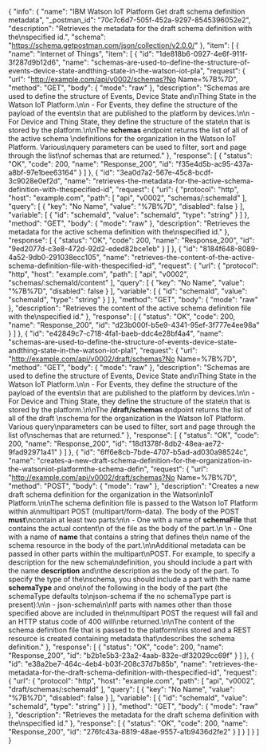 {
  "info": {
    "name": "IBM Watson IoT Platform Get draft schema definition metadata",
    "_postman_id": "70c7c6d7-505f-452a-9297-8545396052e2",
    "description": "Retrieves the metadata for the draft schema definition with the\nspecified id.",
    "schema": "https://schema.getpostman.com/json/collection/v2.0.0/"
  },
  "item": [
    {
      "name": "Internet of Things",
      "item": [
        {
          "id": "1de818b6-0927-4e6f-911f-3f287d9b12d6",
          "name": "schemas-are-used-to-define-the-structure-of-events-device-state-andthing-state-in-the-watson-iot-pla",
          "request": {
            "url": "http://example.com/api/v0002/schemas?No Name=%7B%7D",
            "method": "GET",
            "body": {
              "mode": "raw"
            },
            "description": "Schemas are used to define the structure of Events, Device State and\nThing State in the Watson IoT Platform.\n\n  - For Events, they define the structure of the payload of the events\n    that are published to the platform by devices.\n\n  - For Device and Thing State, they define the structure of the state\n    that is stored by the platform.\n\nThe **schemas** endpoint returns the list of all of the active schema \ndefinitions for the organization in the Watson IoT Platform.  Various\nquery parameters can be used to filter, sort and page through the list\nof schemas that are returned."
          },
          "response": [
            {
              "status": "OK",
              "code": 200,
              "name": "Response_200",
              "id": "f35e4d5b-ac95-437a-a8bf-97e1bee63164"
            }
          ]
        },
        {
          "id": "3ea0d7a2-567e-45c8-bcdf-3c9028e0ef2d",
          "name": "retrieves-the-metadata-for-the-active-schema-definition-with-thespecified-id",
          "request": {
            "url": {
              "protocol": "http",
              "host": "example.com",
              "path": [
                "api",
                "v0002",
                "schemas/:schemaId"
              ],
              "query": [
                {
                  "key": "No Name",
                  "value": "%7B%7D",
                  "disabled": false
                }
              ],
              "variable": [
                {
                  "id": "schemaId",
                  "value": "schemaId",
                  "type": "string"
                }
              ]
            },
            "method": "GET",
            "body": {
              "mode": "raw"
            },
            "description": "Retrieves the metadata for the active schema definition with the\nspecified id."
          },
          "response": [
            {
              "status": "OK",
              "code": 200,
              "name": "Response_200",
              "id": "9ed2077d-c3e8-472d-92d2-eded82bce1eb"
            }
          ]
        },
        {
          "id": "8184f648-8089-4a52-9db0-291038ecc105",
          "name": "retrieves-the-content-of-the-active-schema-definition-file-with-thespecified-id",
          "request": {
            "url": {
              "protocol": "http",
              "host": "example.com",
              "path": [
                "api",
                "v0002",
                "schemas/:schemaId/content"
              ],
              "query": [
                {
                  "key": "No Name",
                  "value": "%7B%7D",
                  "disabled": false
                }
              ],
              "variable": [
                {
                  "id": "schemaId",
                  "value": "schemaId",
                  "type": "string"
                }
              ]
            },
            "method": "GET",
            "body": {
              "mode": "raw"
            },
            "description": "Retrieves the content of the active schema definition file with the\nspecified id."
          },
          "response": [
            {
              "status": "OK",
              "code": 200,
              "name": "Response_200",
              "id": "d23b000f-b5e9-4341-95ef-3f777e4ee98a"
            }
          ]
        },
        {
          "id": "e42849c7-c718-4fa1-baeb-ddc4e28bf4a4",
          "name": "schemas-are-used-to-define-the-structure-of-events-device-state-andthing-state-in-the-watson-iot-pla1",
          "request": {
            "url": "http://example.com/api/v0002/draft/schemas?No Name=%7B%7D",
            "method": "GET",
            "body": {
              "mode": "raw"
            },
            "description": "Schemas are used to define the structure of Events, Device State and\nThing State in the Watson IoT Platform.\n\n  - For Events, they define the structure of the payload of the events\n    that are published to the platform by devices.\n\n  - For Device and Thing State, they define the structure of the state\n    that is stored by the platform.\n\nThe **/draft/schemas** endpoint returns the list of all of the draft \nschema for the organization in the Watson IoT Platform.  Various query\nparameters can be used to filter, sort and page through the list of\nschemas that are returned."
          },
          "response": [
            {
              "status": "OK",
              "code": 200,
              "name": "Response_200",
              "id": "18d1378f-8db2-48ea-ae72-9fad92971a41"
            }
          ]
        },
        {
          "id": "6ff6e8cb-7bde-4707-b5ad-ad030a98524c",
          "name": "creates-a-new-draft-schema-definition-for-the-organization-in-the-watsoniot-platformthe-schema-defin",
          "request": {
            "url": "http://example.com/api/v0002/draft/schemas?No Name=%7B%7D",
            "method": "POST",
            "body": {
              "mode": "raw"
            },
            "description": "Creates a new draft schema definition for the organization in the Watson\nIoT Platform.\n\nThe schema definition file is passed to the Watson IoT Platform within a\nmultipart POST (multipart/form-data).  The body of the POST **must**\ncontain at least two parts:\n\n  - One with a name of **schemaFile** that contains the actual content\n    of the file as the body of the part.\n    \n  - One with a name of **name** that contains a string that defines the\n    name of the schema resource in the body of the part.\n\nAdditional metadata can be passed in other parts within the multipart\nPOST.  For example, to specify a description for the new schema\ndefinition, you should include a part with the name **description** and\nthe description as the body of the part.  To specify the type of the\nschema, you should include a part with the name **schemaType** and one\nof the following in the body of the part (the schemaType defaults to\njson-schema if the no schemaType part is present):\n\n  - json-schema\n\nIf parts with names other than those specified above are included in the\nmultipart POST the request will fail and an HTTP status code of 400 will\nbe returned.\n\nThe content of the schema definition file that is passed to the platform\nis stored and a REST resource is created containing metadata that\ndescribes the schema definition."
          },
          "response": [
            {
              "status": "OK",
              "code": 200,
              "name": "Response_200",
              "id": "b2b1e5b3-23a2-4aab-832e-df32029cc69f"
            }
          ]
        },
        {
          "id": "e38a2be7-464c-4eb4-b03f-208c37d7b85b",
          "name": "retrieves-the-metadata-for-the-draft-schema-definition-with-thespecified-id",
          "request": {
            "url": {
              "protocol": "http",
              "host": "example.com",
              "path": [
                "api",
                "v0002",
                "draft/schemas/:schemaId"
              ],
              "query": [
                {
                  "key": "No Name",
                  "value": "%7B%7D",
                  "disabled": false
                }
              ],
              "variable": [
                {
                  "id": "schemaId",
                  "value": "schemaId",
                  "type": "string"
                }
              ]
            },
            "method": "GET",
            "body": {
              "mode": "raw"
            },
            "description": "Retrieves the metadata for the draft schema definition with the\nspecified id."
          },
          "response": [
            {
              "status": "OK",
              "code": 200,
              "name": "Response_200",
              "id": "276fc43a-8819-48ae-9557-a1b9436d2fe2"
            }
          ]
        }
      ]
    }
  ]
}
